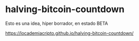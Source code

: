 # halving-bitcoin-countdown

Esto es una idea, híper borrador, en estado BETA

https://locademiacripto.github.io/halving-bitcoin-countdown/
